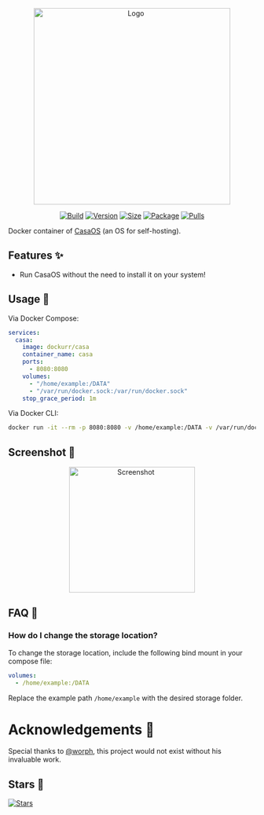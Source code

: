 <div align="center">
<a href="https://github.com/dockur/casa"><img src="https://raw.githubusercontent.com/dockur/casa/master/.github/logo.png" title="Logo" style="max-width:100%;" width="400" /></a>
</div>
<div align="center">

[![Build]][build_url]
[![Version]][tag_url]
[![Size]][tag_url]
[![Package]][pkg_url]
[![Pulls]][hub_url]

</div></h1>

Docker container of [CasaOS](https://casaos.io/) (an OS for self-hosting).

## Features ✨

* Run CasaOS without the need to install it on your system!

## Usage  🐳

Via Docker Compose:

```yaml
services:
  casa:
    image: dockurr/casa
    container_name: casa
    ports:
      - 8080:8080
    volumes:
      - "/home/example:/DATA"
      - "/var/run/docker.sock:/var/run/docker.sock"
    stop_grace_period: 1m
```

Via Docker CLI:

```bash
docker run -it --rm -p 8080:8080 -v /home/example:/DATA -v /var/run/docker.sock:/var/run/docker.sock --stop-timeout 60 dockurr/casa
```

## Screenshot 📸

<div align="center">
<a href="https://github.com/dockur/casa"><img src="https://raw.githubusercontent.com/dockur/casa/master/.github/screen.png" title="Screenshot" style="max-width:100%;" width="256" /></a>
</div>

## FAQ 💬

### How do I change the storage location?

  To change the storage location, include the following bind mount in your compose file:

  ```yaml
  volumes:
    - /home/example:/DATA
  ```

  Replace the example path `/home/example` with the desired storage folder.

 # Acknowledgements 🙏
 
Special thanks to [@worph](https://github.com/worph), this project would not exist without his invaluable work.

## Stars 🌟
[![Stars](https://starchart.cc/dockur/casa.svg?variant=adaptive)](https://starchart.cc/dockur/casa)

[build_url]: https://github.com/dockur/casa/
[hub_url]: https://hub.docker.com/r/dockurr/casa
[tag_url]: https://hub.docker.com/r/dockurr/casa/tags
[pkg_url]: https://github.com/dockur/casa/pkgs/container/casa

[Build]: https://github.com/dockur/casa/actions/workflows/build.yml/badge.svg
[Size]: https://img.shields.io/docker/image-size/dockurr/casa/latest?color=066da5&label=size
[Pulls]: https://img.shields.io/docker/pulls/dockurr/casa.svg?style=flat&label=pulls&logo=docker
[Version]: https://img.shields.io/docker/v/dockurr/casa/latest?arch=amd64&sort=semver&color=066da5
[Package]:https://img.shields.io/badge/dynamic/json?url=https%3A%2F%2Fipitio.github.io%2Fbackage%2Fdockur%2Fcasa%2Fcasa.json&query=%24.downloads&logo=github&style=flat&color=066da5&label=pulls

